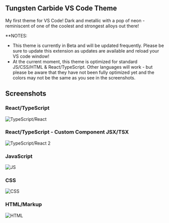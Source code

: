 ## Tungsten Carbide VS Code Theme

My first theme for VS Code! Dark and metallic with a pop of neon - reminiscent of one of the coolest and strongest alloys out there!

**NOTES: 

- This theme is currently in Beta and will be updated frequently. Please be sure to update this extension as updates are available and reload your VS code window!
- At the current moment, this theme is optimized for standard JS/CSS/HTML & React/TypeScript. Other languages will work - but please be aware that they have not been fully optimized yet and the colors may not be the same as you see in the screenshots. 

## Screenshots

### React/TypeScript
![TypeScript/React](images/tc-react.png)

### React/TypeScript - Custom Component JSX/TSX
![TypeScript/React 2](images/tc-react2.png) 

### JavaScript
![JS](images/tc-js.png) 

### CSS
![CSS](images/tc-css.png) 

### HTML/Markup
![HTML](images/tc-html.png)





